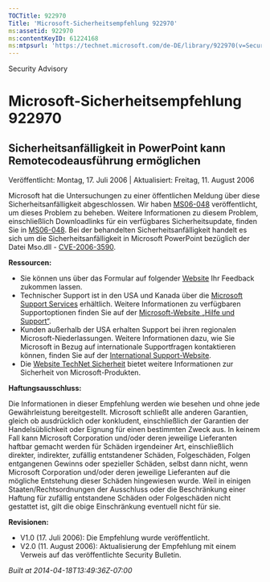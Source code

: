 ```yaml
---
TOCTitle: 922970
Title: 'Microsoft-Sicherheitsempfehlung 922970'
ms:assetid: 922970
ms:contentKeyID: 61224168
ms:mtpsurl: 'https://technet.microsoft.com/de-DE/library/922970(v=Security.10)'
---
```


Security Advisory

Microsoft-Sicherheitsempfehlung 922970
======================================

Sicherheitsanfälligkeit in PowerPoint kann Remotecodeausführung ermöglichen
---------------------------------------------------------------------------

Veröffentlicht: Montag, 17. Juli 2006 | Aktualisiert: Freitag, 11. August 2006

Microsoft hat die Untersuchungen zu einer öffentlichen Meldung über diese Sicherheitsanfälligkeit abgeschlossen. Wir haben [MS06-048](https://www.microsoft.com/germany/technet/sicherheit/bulletins/ms06-048.mspx) veröffentlicht, um dieses Problem zu beheben. Weitere Informationen zu diesem Problem, einschließlich Downloadlinks für ein verfügbares Sicherheitsupdate, finden Sie in [MS06-048](https://www.microsoft.com/germany/technet/sicherheit/bulletins/ms06-048.mspx). Bei der behandelten Sicherheitsanfälligkeit handelt es sich um die Sicherheitsanfälligkeit in Microsoft PowerPoint bezüglich der Datei Mso.dll - [CVE-2006-3590](https://www.cve.mitre.org/cgi-bin/cvename.cgi?name=cve-2006-3590).

**Ressourcen:**

-   Sie können uns über das Formular auf folgender [Website](https://support.microsoft.com/common/survey.aspx?scid=sw;en;1257&showpage=1&ws=technet&sd=tech) Ihr Feedback zukommen lassen.
-   Technischer Support ist in den USA und Kanada über die [Microsoft Support Services](https://go.microsoft.com/fwlink/?linkid=21131) erhältlich. Weitere Informationen zu verfügbaren Supportoptionen finden Sie auf der [Microsoft-Website „Hilfe und Support“](https://support.microsoft.com/).
-   Kunden außerhalb der USA erhalten Support bei ihren regionalen Microsoft-Niederlassungen. Weitere Informationen dazu, wie Sie Microsoft in Bezug auf internationale Supportfragen kontaktieren können, finden Sie auf der [International Support-Website](https://go.microsoft.com/fwlink/?linkid=21155).
-   Die [Website TechNet Sicherheit](https://www.microsoft.com/germany/technet/sicherheit/default.mspx) bietet weitere Informationen zur Sicherheit von Microsoft-Produkten.

**Haftungsausschluss:**

Die Informationen in dieser Empfehlung werden wie besehen und ohne jede Gewährleistung bereitgestellt. Microsoft schließt alle anderen Garantien, gleich ob ausdrücklich oder konkludent, einschließlich der Garantien der Handelsüblichkeit oder Eignung für einen bestimmten Zweck aus. In keinem Fall kann Microsoft Corporation und/oder deren jeweilige Lieferanten haftbar gemacht werden für Schäden irgendeiner Art, einschließlich direkter, indirekter, zufällig entstandener Schäden, Folgeschäden, Folgen entgangenen Gewinns oder spezieller Schäden, selbst dann nicht, wenn Microsoft Corporation und/oder deren jeweilige Lieferanten auf die mögliche Entstehung dieser Schäden hingewiesen wurde. Weil in einigen Staaten/Rechtsordnungen der Ausschluss oder die Beschränkung einer Haftung für zufällig entstandene Schäden oder Folgeschäden nicht gestattet ist, gilt die obige Einschränkung eventuell nicht für sie.

**Revisionen:**

-   V1.0 (17. Juli 2006): Die Empfehlung wurde veröffentlicht.
-   V2.0 (11. August 2006): Aktualisierung der Empfehlung mit einem Verweis auf das veröffentlichte Security Bulletin.

*Built at 2014-04-18T13:49:36Z-07:00*
